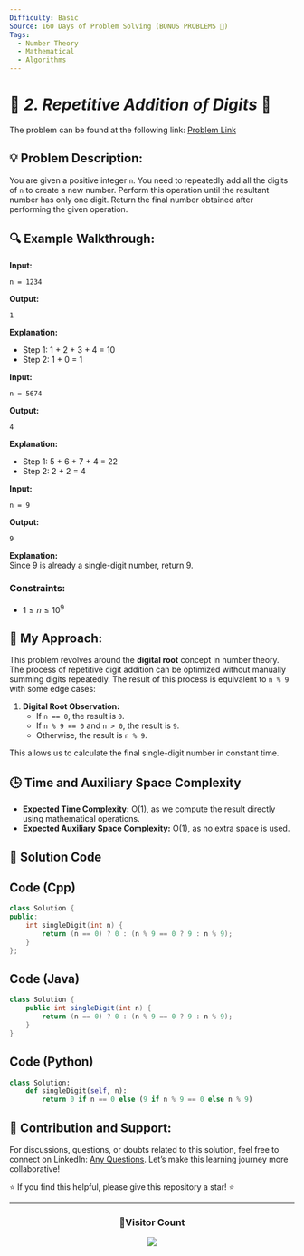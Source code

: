 ```yaml
---
Difficulty: Basic
Source: 160 Days of Problem Solving (BONUS PROBLEMS 🎁)
Tags:
  - Number Theory
  - Mathematical
  - Algorithms
---
```


# 🚀 _2. Repetitive Addition of Digits_ 🧠

The problem can be found at the following link: [Problem Link](https://www.geeksforgeeks.org/batch/gfg-160-problems/track/array-bonus-problems/problem/repetitive-addition-of-digits2221)

## 💡 **Problem Description:**

You are given a positive integer `n`. You need to repeatedly add all the digits of `n` to create a new number. Perform this operation until the resultant number has only one digit. Return the final number obtained after performing the given operation.

## 🔍 **Example Walkthrough:**

**Input:**

```
n = 1234
```

**Output:**

```
1
```

**Explanation:**

- Step 1: 1 + 2 + 3 + 4 = 10
- Step 2: 1 + 0 = 1

**Input:**

```
n = 5674
```

**Output:**

```
4
```

**Explanation:**

- Step 1: 5 + 6 + 7 + 4 = 22
- Step 2: 2 + 2 = 4

**Input:**

```
n = 9
```

**Output:**

```
9
```

**Explanation:**  
Since 9 is already a single-digit number, return 9.

### **Constraints:**

- $1 \leq n \leq 10^9$

## 🎯 **My Approach:**

This problem revolves around the **digital root** concept in number theory. The process of repetitive digit addition can be optimized without manually summing digits repeatedly. The result of this process is equivalent to `n % 9` with some edge cases:

1. **Digital Root Observation:**
   - If `n == 0`, the result is `0`.
   - If `n % 9 == 0` and `n > 0`, the result is `9`.
   - Otherwise, the result is `n % 9`.

This allows us to calculate the final single-digit number in constant time.

## 🕒 **Time and Auxiliary Space Complexity**

- **Expected Time Complexity:** O(1), as we compute the result directly using mathematical operations.
- **Expected Auxiliary Space Complexity:** O(1), as no extra space is used.

## 📝 **Solution Code**

## Code (Cpp)

```cpp
class Solution {
public:
    int singleDigit(int n) {
        return (n == 0) ? 0 : (n % 9 == 0 ? 9 : n % 9);
    }
};
```

## Code (Java)

```java
class Solution {
    public int singleDigit(int n) {
        return (n == 0) ? 0 : (n % 9 == 0 ? 9 : n % 9);
    }
}
```

## Code (Python)

```python
class Solution:
    def singleDigit(self, n):
        return 0 if n == 0 else (9 if n % 9 == 0 else n % 9)
```

## 🎯 Contribution and Support:

For discussions, questions, or doubts related to this solution, feel free to connect on LinkedIn: [Any Questions](https://www.linkedin.com/in/patel-hetkumar-sandipbhai-8b110525a/). Let’s make this learning journey more collaborative!

⭐ If you find this helpful, please give this repository a star! ⭐

---

<div align="center">
  <h3><b>📍Visitor Count</b></h3>
</div>

<p align="center">
  <img src="https://profile-counter.glitch.me/Hunterdii/count.svg" />
</p>
